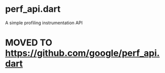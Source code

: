 perf_api.dart
=============

A simple profiling instrumentation API

MOVED TO https://github.com/google/perf_api.dart
=================================================
